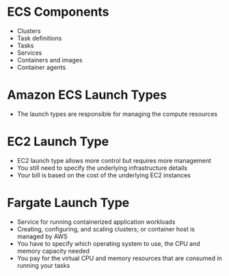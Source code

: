 
# ECS Components
- Clusters
- Task definitions
- Tasks
- Services
- Containers and images
- Container agents

# Amazon ECS Launch Types
- The launch types are responsible for managing the compute resources
# EC2 Launch Type
- EC2 launch type allows more control but requires more management
- You still need to specify the underlying infrastructure details
- Your bill is based on the cost of the underlying EC2 instances
# Fargate Launch Type
- Service for running containerized application workloads
- Creating, configuring, and scaling clusters; or container host is managed by AWS
- You have to specify which operating system to use, the CPU and memory capacity needed
- You pay for the virtual CPU and memory resources that are consumed in running your tasks